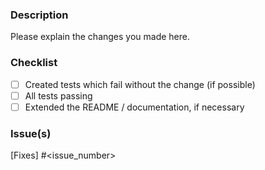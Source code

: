 ### Description
Please explain the changes you made here.

### Checklist
- [ ] Created tests which fail without the change (if possible)
- [ ] All tests passing
- [ ] Extended the README / documentation, if necessary

### Issue(s)
[Fixes] #<issue_number>
